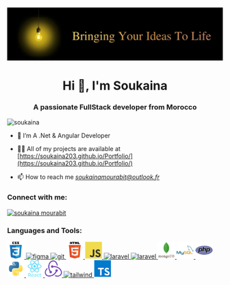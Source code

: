 
![Design and Development](https://github.com/soukaina203/soukaina203/blob/main/back.png)

<h1 align="center">Hi 👋, I'm Soukaina</h1>
<h3 align="center">A passionate FullStack developer from Morocco</h3>


<p align="left"> <img src="https://komarev.com/ghpvc/?username=soukaina&label=Profile%20views&color=0e75b6&style=flat" alt="soukaina" /> </p>

- 🌱 I’m A .Net & Angular Developer 

- 👨‍💻 All of my projects are available at [https://soukaina203.github.io/Portfolio/](https://soukaina203.github.io/Portfolio/)

- 📫 How to reach me *soukainamourabit@outlook.fr*

<h3 align="left">Connect with me:</h3>
<p align="left">
<a href="https://linkedin.com/in/soukaina mourabit" target="blank"><img align="center" src="https://raw.githubusercontent.com/rahuldkjain/github-profile-readme-generator/master/src/images/icons/Social/linked-in-alt.svg" alt="soukaina mourabit" height="30" width="40" /></a>
</p>

<h3 align="left">Languages and Tools:</h3>
<p align="left"> <a href="https://www.w3schools.com/css/" target="_blank" rel="noreferrer"> <img src="https://raw.githubusercontent.com/devicons/devicon/master/icons/css3/css3-original-wordmark.svg" alt="css3" width="40" height="40"/> </a> <a href="https://www.figma.com/" target="_blank" rel="noreferrer"> <img src="https://www.vectorlogo.zone/logos/figma/figma-icon.svg" alt="figma" width="40" height="40"/> </a> <a href="https://git-scm.com/" target="_blank" rel="noreferrer"> <img src="https://www.vectorlogo.zone/logos/git-scm/git-scm-icon.svg" alt="git" width="40" height="40"/> </a> <a href="https://www.w3.org/html/" target="_blank" rel="noreferrer"> <img src="https://raw.githubusercontent.com/devicons/devicon/master/icons/html5/html5-original-wordmark.svg" alt="html5" width="40" height="40"/> </a> <a href="https://developer.mozilla.org/en-US/docs/Web/JavaScript" target="_blank" rel="noreferrer"> <img src="https://raw.githubusercontent.com/devicons/devicon/master/icons/javascript/javascript-original.svg" alt="javascript" width="40" height="40"/> </a> <a href="https://commons.wikimedia.org/wiki/File:Laravel.svg" target="_blank" rel="noreferrer"> <img src="https://imgs.search.brave.com/MAadcX4d5NBNbp1jQ9a6_batdMfffD06k4ATZB_7T_U/rs:fit:860:0:0:0/g:ce/aHR0cHM6Ly9jZG4u/aWNvbnNjb3V0LmNv/bS9pY29uL3ByZW1p/dW0vcG5nLTI1Ni10/aHVtYi9sYXJhdmVs/LTkzMDU4ODUtNzY5/NDA4NC5wbmc_Zj13/ZWJwJnc9MTI4" 
alt="laravel" width="40" height="40"/> </a> </a> <a href="https://commons.wikimedia.org/wiki/File:Laravel.svg" target="_blank" rel="noreferrer"> <img src="https://imgs.search.brave.com/2ZTh5-7i6kL1iPuI2MVM9uP5NftcXs7-Vu_1J-_qZfg/rs:fit:860:0:0:0/g:ce/aHR0cHM6Ly93d3cu/dmVjdG9ybG9nby56/b25lL2xvZ29zL2Rv/dG5ldC9kb3RuZXQt/dGlsZS5zdmc" 
alt="laravel" width="40" height="40"/> </a>  <a href="https://www.mongodb.com/" target="_blank" rel="noreferrer"> <img src="https://raw.githubusercontent.com/devicons/devicon/master/icons/mongodb/mongodb-original-wordmark.svg" alt="mongodb" width="40" height="40"/> </a> <a href="https://www.mysql.com/" target="_blank" rel="noreferrer"> <img src="https://raw.githubusercontent.com/devicons/devicon/master/icons/mysql/mysql-original-wordmark.svg" alt="mysql" width="40" height="40"/> </a> <a href="https://www.php.net" target="_blank" rel="noreferrer"> <img src="https://raw.githubusercontent.com/devicons/devicon/master/icons/php/php-original.svg" alt="php" width="40" height="40"/> </a> <a href="https://www.python.org" target="_blank" rel="noreferrer"> <img src="https://raw.githubusercontent.com/devicons/devicon/master/icons/python/python-original.svg" alt="python" width="40" height="40"/> </a> <a href="https://reactjs.org/" target="_blank" rel="noreferrer"> <img src="https://raw.githubusercontent.com/devicons/devicon/master/icons/react/react-original-wordmark.svg" alt="react" width="40" height="40"/> </a> <a href="https://redux.js.org" target="_blank" rel="noreferrer"> <img src="https://raw.githubusercontent.com/devicons/devicon/master/icons/redux/redux-original.svg" alt="redux" width="40" height="40"/> </a> <a href="https://tailwindcss.com/" target="_blank" rel="noreferrer"> <img src="https://www.vectorlogo.zone/logos/tailwindcss/tailwindcss-icon.svg" alt="tailwind" width="40" height="40"/> </a> <a href="https://www.typescriptlang.org/" target="_blank" rel="noreferrer"> <img src="https://raw.githubusercontent.com/devicons/devicon/master/icons/typescript/typescript-original.svg" alt="typescript" width="40" height="40"/> </a> </p>
